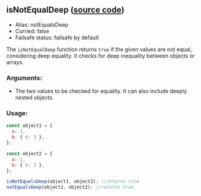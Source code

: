 ## isNotEqualDeep ([source code](https://github.com/bigbinary/neeto-cist/blob/9b5f349ecf0c1c7d258fa92ef2088c29f85274e6/src/general.js#L60-L61))

- Alias: notEqualsDeep
- Curried: false
- Failsafe status: failsafe by default

The `isNotEqualDeep` function returns `true` if the given values are not equal,
considering deep equality. It checks for deep inequality between objects or
arrays.

### Arguments:

- The two values to be checked for equality. It can also include deeply nested
  objects.

### Usage:

```js
const object1 = {
  a: 1,
  b: { c: 3 },
};

const object2 = {
  a: 1,
  b: { c: 2 },
};

isNotEqualsDeep(object1, object2); //returns true
notEqualsDeep(object1, object2); //returns true
```
